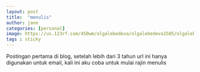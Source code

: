 ```yaml
---
layout: post
title:  "menulis"
author: jane
categories: [personal]
image: https://us.123rf.com/450wm/olgalebedeva/olgalebedeva1505/olgalebedeva150500046/39680542-stock-vector-welcome-hand-drawn-lettering-against-watercolor-background.jpg
tags : sticky
---
```

Postingan pertama di blog, setelah lebih dari 3 tahun url ini hanya digunakan untuk email, kali ini aku coba untuk mulai rajin menulis
